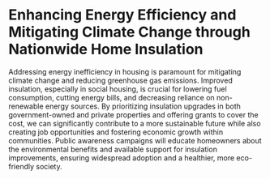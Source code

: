 Enhancing Energy Efficiency and Mitigating Climate Change through Nationwide Home Insulation
========

Addressing energy inefficiency in housing is paramount for mitigating climate change and reducing greenhouse gas emissions. Improved insulation, especially in social housing, is crucial for lowering fuel consumption, cutting energy bills, and decreasing reliance on non-renewable energy sources. By prioritizing insulation upgrades in both government-owned and private properties and offering grants to cover the cost, we can significantly contribute to a more sustainable future while also creating job opportunities and fostering economic growth within communities. Public awareness campaigns will educate homeowners about the environmental benefits and available support for insulation improvements, ensuring widespread adoption and a healthier, more eco-friendly society.